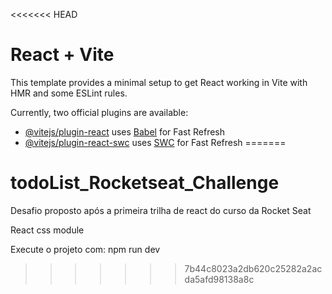<<<<<<< HEAD
# React + Vite

This template provides a minimal setup to get React working in Vite with HMR and some ESLint rules.

Currently, two official plugins are available:

- [@vitejs/plugin-react](https://github.com/vitejs/vite-plugin-react/blob/main/packages/plugin-react/README.md) uses [Babel](https://babeljs.io/) for Fast Refresh
- [@vitejs/plugin-react-swc](https://github.com/vitejs/vite-plugin-react-swc) uses [SWC](https://swc.rs/) for Fast Refresh
=======
# todoList_Rocketseat_Challenge
Desafio proposto após a primeira trilha de react do curso da Rocket Seat

React
css module

Execute o projeto com:
npm run dev



>>>>>>> 7b44c8023a2db620c25282a2acda5afd98138a8c
